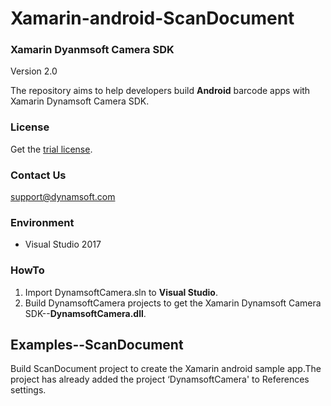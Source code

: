 # Xamarin-android-ScanDocument

### Xamarin Dyanmsoft Camera SDK
Version 2.0

The repository aims to help developers build **Android** barcode apps with Xamarin Dynamsoft Camera SDK.

### License
Get the [trial license](https://www.dynamsoft.com/CustomerPortal/Portal/Triallicense.aspx).

### Contact Us
<support@dynamsoft.com>

### Environment
* Visual Studio 2017

### HowTo
1. Import DynamsoftCamera.sln to **Visual Studio**.
2. Build DynamsoftCamera projects to get the Xamarin Dynamsoft Camera SDK--**DynamsoftCamera.dll**.

## Examples--ScanDocument
   Build ScanDocument project to create the Xamarin android sample app.The project has already added the project ‘DynamsoftCamera' to References settings. 
